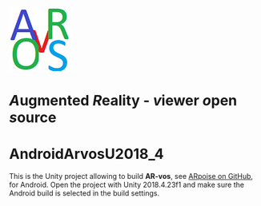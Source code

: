 ![AR-vos Logo](/Assets/Images/arvos_logo_rgb-weiss128.png)
# *A*ugmented *R*eality - *v*iewer *o*pen *s*ource

# AndroidArvosU2018_4
This is the Unity project allowing to build **AR-vos**, see [ARpoise on GitHub](https://github.com/ARPOISE/ARpoise/), for Android. Open the project with Unity 2018.4.23f1 and make sure the Android build is selected in the build settings.
